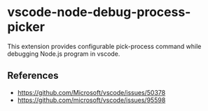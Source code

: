 # vscode-node-debug-process-picker

This extension provides configurable pick-process command while debugging Node.js program in vscode.

## References

- <https://github.com/Microsoft/vscode/issues/50378>
- <https://github.com/microsoft/vscode/issues/95598>
